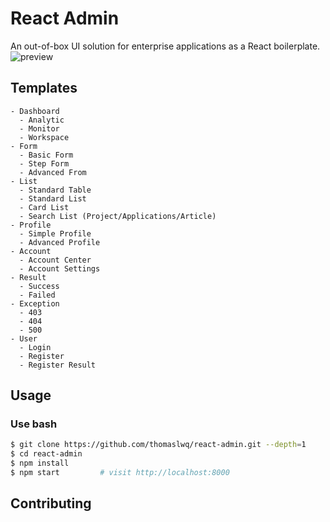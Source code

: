 

# React Admin


An out-of-box UI solution for enterprise applications as a React boilerplate.
![preview](https://github.com/thomaslwq/react-admin/blob/master/README.assets/image-20200621175504394.png)

## Templates

```
- Dashboard
  - Analytic
  - Monitor
  - Workspace
- Form
  - Basic Form
  - Step Form
  - Advanced From
- List
  - Standard Table
  - Standard List
  - Card List
  - Search List (Project/Applications/Article)
- Profile
  - Simple Profile
  - Advanced Profile
- Account
  - Account Center
  - Account Settings
- Result
  - Success
  - Failed
- Exception
  - 403
  - 404
  - 500
- User
  - Login
  - Register
  - Register Result
```

## Usage

### Use bash

```bash
$ git clone https://github.com/thomaslwq/react-admin.git --depth=1
$ cd react-admin
$ npm install
$ npm start         # visit http://localhost:8000
```

## Contributing

